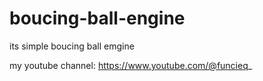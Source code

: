 # boucing-ball-engine
its simple boucing ball emgine

my youtube channel: https://www.youtube.com/@funcieq_
